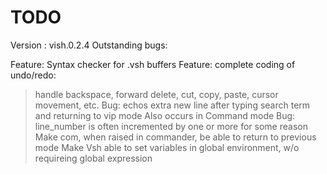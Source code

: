 # TODO

Version : vish.0.2.4
Outstanding bugs:

Feature: Syntax checker for .vsh buffers
Feature: complete coding of undo/redo:
> handle backspace, forward delete, cut, copy, paste, cursor movement, etc.
Bug: echos extra new line after typing search term and returning to vip mode
> Also occurs in Command mode
Bug: line_number is often incremented by one or more for some reason
Make com, when raised in commander, be able to return to previous mode
Make Vsh able to set variables in global environment, w/o requireing global expression

